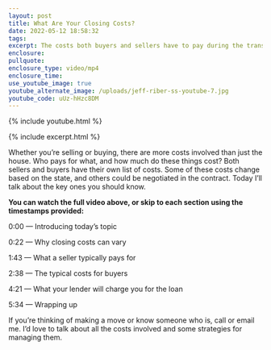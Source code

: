 ```yaml
---
layout: post
title: What Are Your Closing Costs?
date: 2022-05-12 18:58:32
tags:
excerpt: The costs both buyers and sellers have to pay during the transaction.
enclosure:
pullquote:
enclosure_type: video/mp4
enclosure_time:
use_youtube_image: true
youtube_alternate_image: /uploads/jeff-riber-ss-youtube-7.jpg
youtube_code: uUz-hHzc8DM
---
```

{% include youtube.html %}

{% include excerpt.html %}

Whether you’re selling or buying, there are more costs involved than just the house. Who pays for what, and how much do these things cost? Both sellers and buyers have their own list of costs. Some of these costs change based on the state, and others could be negotiated in the contract. Today I’ll talk about the key ones you should know.

**You can watch the full video above, or skip to each section using the timestamps provided:**

0:00 — Introducing today’s topic

0:22 — Why closing costs can vary&nbsp;

1:43 — What a seller typically pays for

2:38 — The typical costs for buyers

4:21 — What your lender will charge you for the loan

5:34 — Wrapping up

If you’re thinking of making a move or know someone who is, call or email me. I’d love to talk about all the costs involved and some strategies for managing them.
